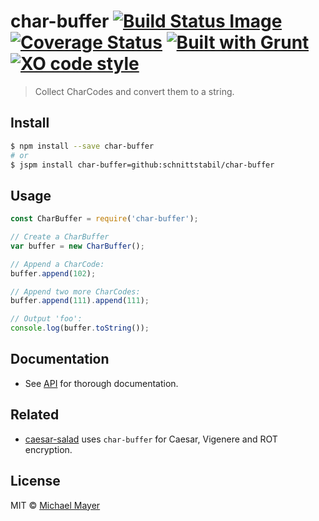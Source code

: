 # char-buffer [![Build Status Image](https://travis-ci.org/schnittstabil/char-buffer.svg)](https://travis-ci.org/schnittstabil/char-buffer) [![Coverage Status](https://coveralls.io/repos/github/schnittstabil/char-buffer/badge.svg?branch=master)](https://coveralls.io/github/schnittstabil/char-buffer?branch=master) [![Built with Grunt](https://gruntjs.com/cdn/builtwith.svg)](http://gruntjs.com) [![XO code style](https://img.shields.io/badge/code_style-XO-5ed9c7.svg)](https://github.com/sindresorhus/xo)

> Collect CharCodes and convert them to a string.

## Install

```bash
$ npm install --save char-buffer
# or
$ jspm install char-buffer=github:schnittstabil/char-buffer
```

## Usage

```javascript
const CharBuffer = require('char-buffer');

// Create a CharBuffer
var buffer = new CharBuffer();

// Append a CharCode:
buffer.append(102);

// Append two more CharCodes:
buffer.append(111).append(111);

// Output 'foo':
console.log(buffer.toString());
```


## Documentation

* See [API](http://schnittstabil.github.io/char-buffer/api/#!/api) for thorough documentation.

## Related

* [caesar-salad](https://github.com/schnittstabil/caesar-salad) uses `char-buffer` for Caesar, Vigenere and ROT encryption.

## License

MIT © [Michael Mayer](http://schnittstabil.de)
<script>
	if (Ext && Ext.onReady && prettyPrint) {
		Ext.onReady(() => {
			if ((document.querySelector('#footer-content a') || {}).innerText === 'JSDuck') {
				Array.from(document.querySelectorAll('pre code')).forEach(e => {
					e.parentNode.classList.add('prettyprint');
					e.classList.add('lang-' + e.className);
				});

				prettyPrint();
			}
		});
	}
</script>
